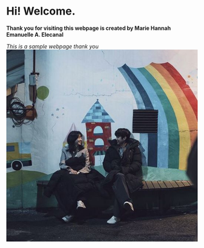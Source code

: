 # Hi! Welcome. 
**Thank you for visiting this webpage is created by Marie Hannah Emanuelle A. Elecanal**








*This is a sample webpage thank you* 
![alt text](56473bd10966b949e82d21cccc812911.jpg)




